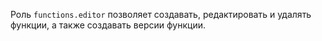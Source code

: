 Роль `functions.editor` позволяет создавать, редактировать и удалять функции, а также создавать версии функции.